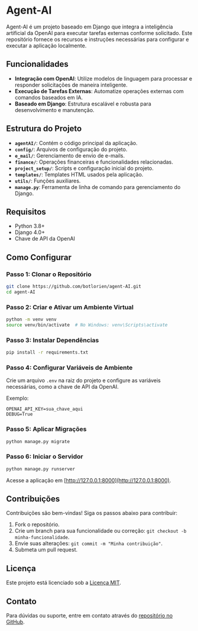# Agent-AI

Agent-AI é um projeto baseado em Django que integra a inteligência artificial da OpenAI para executar tarefas externas conforme solicitado. Este repositório fornece os recursos e instruções necessárias para configurar e executar a aplicação localmente.

## Funcionalidades

- **Integração com OpenAI**: Utilize modelos de linguagem para processar e responder solicitações de maneira inteligente.
- **Execução de Tarefas Externas**: Automatize operações externas com comandos baseados em IA.
- **Baseado em Django**: Estrutura escalável e robusta para desenvolvimento e manutenção.

## Estrutura do Projeto

- **`agentAI/`**: Contém o código principal da aplicação.
- **`config/`**: Arquivos de configuração do projeto.
- **`e_mail/`**: Gerenciamento de envio de e-mails.
- **`finance/`**: Operações financeiras e funcionalidades relacionadas.
- **`project_setup/`**: Scripts e configuração inicial do projeto.
- **`templates/`**: Templates HTML usados pela aplicação.
- **`utils/`**: Funções auxiliares.
- **`manage.py`**: Ferramenta de linha de comando para gerenciamento do Django.

## Requisitos

- Python 3.8+
- Django 4.0+
- Chave de API da OpenAI

## Como Configurar

### Passo 1: Clonar o Repositório

```bash
git clone https://github.com/botlorien/agent-AI.git
cd agent-AI
```

### Passo 2: Criar e Ativar um Ambiente Virtual

```bash
python -m venv venv
source venv/bin/activate  # No Windows: venv\Scripts\activate
```

### Passo 3: Instalar Dependências

```bash
pip install -r requirements.txt
```

### Passo 4: Configurar Variáveis de Ambiente

Crie um arquivo `.env` na raiz do projeto e configure as variáveis necessárias, como a chave de API da OpenAI.

Exemplo:

```
OPENAI_API_KEY=sua_chave_aqui
DEBUG=True
```

### Passo 5: Aplicar Migrações

```bash
python manage.py migrate
```

### Passo 6: Iniciar o Servidor

```bash
python manage.py runserver
```

Acesse a aplicação em [http://127.0.0.1:8000](http://127.0.0.1:8000).

## Contribuições

Contribuições são bem-vindas! Siga os passos abaixo para contribuir:

1. Fork o repositório.
2. Crie um branch para sua funcionalidade ou correção: `git checkout -b minha-funcionalidade`.
3. Envie suas alterações: `git commit -m "Minha contribuição"`.
4. Submeta um pull request.

## Licença

Este projeto está licenciado sob a [Licença MIT](LICENSE).

## Contato

Para dúvidas ou suporte, entre em contato através do [repositório no GitHub](https://github.com/botlorien/agent-AI).
